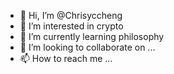 - 👋 Hi, I’m @Chrisyccheng
- 👀 I’m interested in crypto
- 🌱 I’m currently learning philosophy
- 💞️ I’m looking to collaborate on ...
- 📫 How to reach me ...

<!---
Chrisyccheng/Chrisyccheng is a ✨ special ✨ repository because its `README.md` (this file) appears on your GitHub profile.
You can click the Preview link to take a look at your changes.
--->

